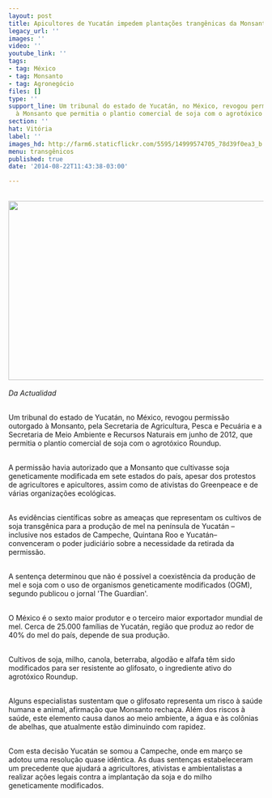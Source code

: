 ```yaml
---
layout: post
title: Apicultores de Yucatán impedem plantações trangênicas da Monsanto
legacy_url: ''
images: ''
video: ''
youtube_link: ''
tags:
- tag: México
- tag: Monsanto
- tag: Agronegócio
files: []
type: ''
support_line: Um tribunal do estado de Yucatán, no México, revogou permissão outorgado
  à Monsanto que permitia o plantio comercial de soja com o agrotóxico Roundup.
section: ''
hat: Vitória
label: ''
images_hd: http://farm6.staticflickr.com/5595/14999574705_78d39f0ea3_b.jpg
menu: transgênicos
published: true
date: '2014-08-22T11:43:38-03:00'

---
```

<p><br />
<em><img alt="" height="354" src="http://farm6.staticflickr.com/5595/14999574705_78d39f0ea3_b.jpg" width="630" /><br />
<br />
Da Actualidad</em><br />
&nbsp;</p>

<p>Um tribunal do estado de Yucat&aacute;n, no M&eacute;xico, revogou permiss&atilde;o outorgado &agrave; Monsanto, pela Secretaria de Agricultura, Pesca e Pecu&aacute;ria e a Secretaria de Meio Ambiente e Recursos Naturais em junho de 2012, que permitia o plantio comercial de soja com o agrot&oacute;xico Roundup. &nbsp;&nbsp;</p>

<p><br />
A permiss&atilde;o havia autorizado que a Monsanto que cultivasse soja geneticamente modificada em sete estados do pa&iacute;s, apesar dos protestos de agricultores e apicultores, assim como de ativistas do Greenpeace e de v&aacute;rias organiza&ccedil;&otilde;es ecol&oacute;gicas.</p>

<p><br />
As evid&ecirc;ncias cient&iacute;ficas sobre as amea&ccedil;as que representam os cultivos de soja transg&ecirc;nica para a produ&ccedil;&atilde;o de mel na pen&iacute;nsula de Yucat&aacute;n &ndash; inclusive nos estados de Campeche, Quintana Roo e Yucat&aacute;n&ndash; convenceram o poder judici&aacute;rio sobre a necessidade da retirada da permiss&atilde;o.</p>

<p><br />
A senten&ccedil;a determinou que n&atilde;o &eacute; poss&iacute;vel a coexist&ecirc;ncia da produ&ccedil;&atilde;o de mel e soja com o uso de organismos geneticamente modificados (OGM), segundo publicou o jornal &#39;The Guardian&#39;.&nbsp;</p>

<p><br />
O M&eacute;xico &eacute; o sexto maior produtor e o terceiro maior exportador mundial de mel. Cerca de 25.000 fam&iacute;lias de Yucat&aacute;n, regi&atilde;o que produz ao redor de 40% do mel do pa&iacute;s, depende de sua produ&ccedil;&atilde;o. &nbsp; &nbsp;</p>

<p><br />
Cultivos de soja, milho, canola, beterraba, algod&atilde;o e alfafa t&ecirc;m sido modificados para ser resistente ao glifosato, o ingrediente ativo do agrot&oacute;xico Roundup.&nbsp;</p>

<p><br />
Alguns especialistas sustentam que o glifosato representa um risco &agrave; sa&uacute;de humana e animal, afirma&ccedil;&atilde;o que Monsanto recha&ccedil;a. Al&eacute;m dos riscos &agrave; sa&uacute;de, este elemento causa danos ao meio ambiente, a &aacute;gua e &agrave;s col&ocirc;nias de abelhas, que atualmente est&atilde;o diminuindo com rapidez.&nbsp;</p>

<p><br />
Com esta decis&atilde;o Yucat&aacute;n se somou a Campeche, onde em mar&ccedil;o se adotou uma resolu&ccedil;&atilde;o quase id&ecirc;ntica. As duas senten&ccedil;as estabeleceram um precedente que ajudar&aacute; a agricultores, ativistas e ambientalistas a realizar a&ccedil;&otilde;es legais contra a implanta&ccedil;&atilde;o da soja e do milho geneticamente modificados.</p>
